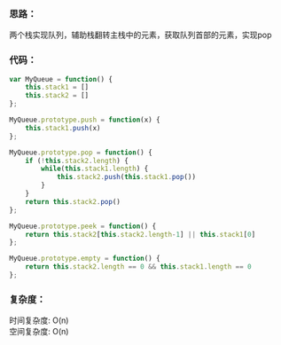 ### 思路： 
两个栈实现队列，辅助栈翻转主栈中的元素，获取队列首部的元素，实现pop

### 代码：
```js
var MyQueue = function() {
    this.stack1 = []
    this.stack2 = []
};

MyQueue.prototype.push = function(x) {
    this.stack1.push(x)
};

MyQueue.prototype.pop = function() {
    if (!this.stack2.length) {
        while(this.stack1.length) {
            this.stack2.push(this.stack1.pop())
        }
    }
    return this.stack2.pop()
};

MyQueue.prototype.peek = function() {
    return this.stack2[this.stack2.length-1] || this.stack1[0]
};

MyQueue.prototype.empty = function() {
    return this.stack2.length == 0 && this.stack1.length == 0
};

```
### 复杂度：
时间复杂度: O(n)  
空间复杂度: O(n)
